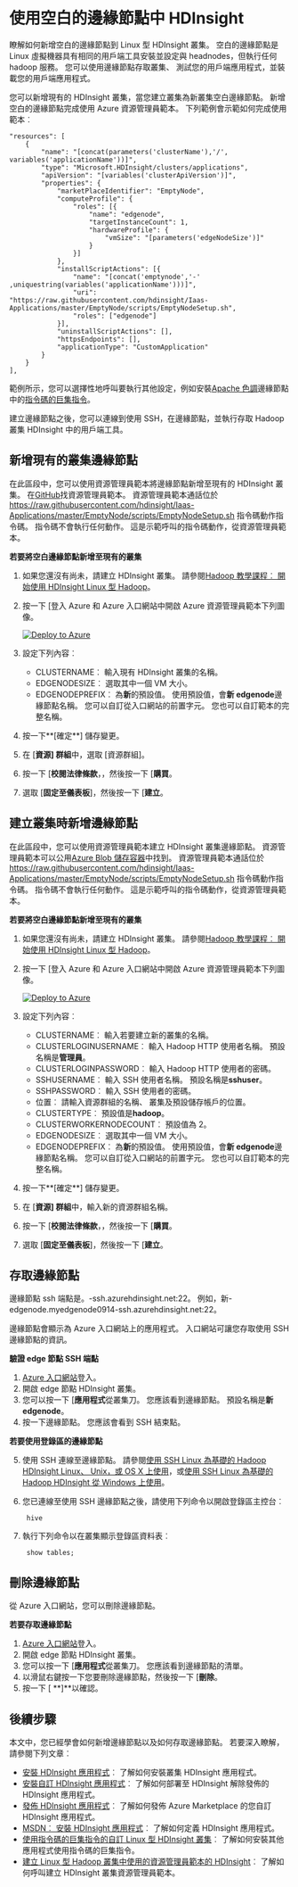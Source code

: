 <properties
    pageTitle="使用空白的邊緣節點中 HDInsight |Microsoft Azure"
    description="如何新增可做為用戶端的 HDInsight 叢集 ampty 邊緣節點並測試主機 HDInsight 應用程式。"
    services="hdinsight"
    editor="cgronlun"
    manager="jhubbard"
    authors="mumian"
    tags="azure-portal"
    documentationCenter=""/>

<tags
    ms.service="hdinsight"
    ms.workload="big-data"
    ms.tgt_pltfrm="na"
    ms.devlang="na"
    ms.topic="article"
    ms.date="09/14/2016"
    ms.author="jgao"/>

# <a name="use-empty-edge-nodes-in-hdinsight"></a>使用空白的邊緣節點中 HDInsight

瞭解如何新增空白的邊緣節點到 Linux 型 HDInsight 叢集。 空白的邊緣節點是 Linux 虛擬機器具有相同的用戶端工具安裝並設定與 headnodes，但執行任何 hadoop 服務。 您可以使用邊緣節點存取叢集、 測試您的用戶端應用程式，並裝載您的用戶端應用程式。 

您可以新增現有的 HDInsight 叢集，當您建立叢集為新叢集空白邊緣節點。 新增空白的邊緣節點完成使用 Azure 資源管理員範本。  下列範例會示範如何完成使用範本︰

    "resources": [
        {
            "name": "[concat(parameters('clusterName'),'/', variables('applicationName'))]",
            "type": "Microsoft.HDInsight/clusters/applications",
            "apiVersion": "[variables('clusterApiVersion')]",
            "properties": {
                "marketPlaceIdentifier": "EmptyNode",
                "computeProfile": {
                    "roles": [{
                        "name": "edgenode",
                        "targetInstanceCount": 1,
                        "hardwareProfile": {
                            "vmSize": "[parameters('edgeNodeSize')]"
                        }
                    }]
                },
                "installScriptActions": [{
                    "name": "[concat('emptynode','-' ,uniquestring(variables('applicationName')))]",
                    "uri": "https://raw.githubusercontent.com/hdinsight/Iaas-Applications/master/EmptyNode/scripts/EmptyNodeSetup.sh",
                    "roles": ["edgenode"]
                }],
                "uninstallScriptActions": [],
                "httpsEndpoints": [],
                "applicationType": "CustomApplication"
            }
        }
    ],

範例所示，您可以選擇性地呼叫要執行其他設定，例如安裝[Apache 色調](hdinsight-hadoop-hue-linux.md)邊緣節點中的[指令碼的巨集指令](hdinsight-hadoop-customize-cluster-linux.md)。

建立邊緣節點之後，您可以連線到使用 SSH，在邊緣節點，並執行存取 Hadoop 叢集 HDInsight 中的用戶端工具。

## <a name="add-an-edge-node-to-an-existing-cluster"></a>新增現有的叢集邊緣節點

在此區段中，您可以使用資源管理員範本將邊緣節點新增至現有的 HDInsight 叢集。  在[GitHub](https://github.com/hdinsight/Iaas-Applications/tree/master/EmptyNode)找資源管理員範本。 資源管理員範本通話位於 https://raw.githubusercontent.com/hdinsight/Iaas-Applications/master/EmptyNode/scripts/EmptyNodeSetup.sh 指令碼動作指令碼。 指令碼不會執行任何動作。  這是示範呼叫的指令碼動作，從資源管理員範本。

**若要將空白邊緣節點新增至現有的叢集**

1. 如果您還沒有尚未，請建立 HDInsight 叢集。  請參閱[Hadoop 教學課程︰ 開始使用 HDInsight Linux 型 Hadoop](hdinsight-hadoop-linux-tutorial-get-started.md)。
2. 按一下 [登入 Azure 和 Azure 入口網站中開啟 Azure 資源管理員範本下列圖像。 

    <a href="https://portal.azure.com/#create/Microsoft.Template/uri/https%3A%2F%2Fraw.githubusercontent.com%2Fhdinsight%2FIaas-Applications%2Fmaster%2FEmptyNode%2Fazuredeploy.json" target="_blank"><img src="https://acom.azurecomcdn.net/80C57D/cdn/mediahandler/docarticles/dpsmedia-prod/azure.microsoft.com/en-us/documentation/articles/hdinsight-hbase-tutorial-get-started-linux/20160201111850/deploy-to-azure.png" alt="Deploy to Azure"></a>

3. 設定下列內容︰

    - CLUSTERNAME︰ 輸入現有 HDInsight 叢集的名稱。
    - EDGENODESIZE︰ 選取其中一個 VM 大小。
    - EDGENODEPREFIX︰ 為**新**的預設值。  使用預設值，會**新 edgenode**邊緣節點名稱。  您可以自訂從入口網站的前置字元。 您也可以自訂範本的完整名稱。


4. 按一下**[確定**] 儲存變更。
5. 在 [**資源] 群組**中，選取 [資源群組]。
6. 按一下 [**校閱法律條款**，，然後按一下 [**購買**。
7. 選取 [**固定至儀表板**]，然後按一下 [**建立**。

## <a name="add-an-edge-node-when-creating-a-cluster"></a>建立叢集時新增邊緣節點

在此區段中，您可以使用資源管理員範本建立 HDInsight 叢集邊緣節點。  資源管理員範本可以公用[Azure Blob 儲存容器](http://hditutorialdata.blob.core.windows.net/armtemplates/create-linux-based-hadoop-cluster-in-hdinsight-with-edge-node.json)中找到。 資源管理員範本通話位於 https://raw.githubusercontent.com/hdinsight/Iaas-Applications/master/EmptyNode/scripts/EmptyNodeSetup.sh 指令碼動作指令碼。 指令碼不會執行任何動作。  這是示範呼叫的指令碼動作，從資源管理員範本。

**若要將空白邊緣節點新增至現有的叢集**

1. 如果您還沒有尚未，請建立 HDInsight 叢集。  請參閱[Hadoop 教學課程︰ 開始使用 HDInsight Linux 型 Hadoop](hdinsight-hadoop-linux-tutorial-get-started.md)。
2. 按一下 [登入 Azure 和 Azure 入口網站中開啟 Azure 資源管理員範本下列圖像。 

    <a href="https://portal.azure.com/#create/Microsoft.Template/uri/https%3A%2F%2Fhditutorialdata.blob.core.windows.net%2Farmtemplates%2Fcreate-linux-based-hadoop-cluster-in-hdinsight-with-edge-node.json" target="_blank"><img src="https://acom.azurecomcdn.net/80C57D/cdn/mediahandler/docarticles/dpsmedia-prod/azure.microsoft.com/en-us/documentation/articles/hdinsight-hbase-tutorial-get-started-linux/20160201111850/deploy-to-azure.png" alt="Deploy to Azure"></a>

3. 設定下列內容︰
        
    - CLUSTERNAME︰ 輸入若要建立新的叢集的名稱。
    - CLUSTERLOGINUSERNAME︰ 輸入 Hadoop HTTP 使用者名稱。  預設名稱是**管理員**。
    - CLUSTERLOGINPASSWORD︰ 輸入 Hadoop HTTP 使用者的密碼。
    - SSHUSERNAME︰ 輸入 SSH 使用者名稱。 預設名稱是**sshuser**。
    - SSHPASSWORD︰ 輸入 SSH 使用者的密碼。
    - 位置︰ 請輸入資源群組的名稱、 叢集及預設儲存帳戶的位置。
    - CLUSTERTYPE︰ 預設值是**hadoop**。
    - CLUSTERWORKERNODECOUNT︰ 預設值為 2。
    - EDGENODESIZE︰ 選取其中一個 VM 大小。
    - EDGENODEPREFIX︰ 為**新**的預設值。  使用預設值，會**新 edgenode**邊緣節點名稱。  您可以自訂從入口網站的前置字元。 您也可以自訂範本的完整名稱。

4. 按一下**[確定**] 儲存變更。
5. 在 [**資源] 群組**中，輸入新的資源群組名稱。
6. 按一下 [**校閱法律條款**，，然後按一下 [**購買**。
7. 選取 [**固定至儀表板**]，然後按一下 [**建立**。 


## <a name="access-an-edge-node"></a>存取邊緣節點

邊緣節點 ssh 端點是<EdgeNodeName>。<ClusterName>-ssh.azurehdinsight.net:22。  例如，新-edgenode.myedgenode0914-ssh.azurehdinsight.net:22。

邊緣節點會顯示為 Azure 入口網站上的應用程式。  入口網站可讓您存取使用 SSH 邊緣節點的資訊。

**驗證 edge 節點 SSH 端點**

1. [Azure 入口網站](https://portal.azure.com)登入。
2. 開啟 edge 節點 HDInsight 叢集。
3. 您可以按一下 [**應用程式**從叢集刀。 您應該看到邊緣節點。  預設名稱是**新 edgenode**。
4. 按一下邊緣節點。 您應該會看到 SSH 結束點。

**若要使用登錄區的邊緣節點**

5. 使用 SSH 連線至邊緣節點。  請參閱[使用 SSH Linux 為基礎的 Hadoop HDInsight Linux、 Unix，或 OS X 上使用](hdinsight-hadoop-linux-use-ssh-unix.md)，或[使用 SSH Linux 為基礎的 Hadoop HDInsight 從 Windows 上使用](hdinsight-hadoop-linux-use-ssh-windows.md)。
6. 您已連線至使用 SSH 邊緣節點之後，請使用下列命令以開啟登錄區主控台︰

        hive
7. 執行下列命令以在叢集顯示登錄區資料表︰

        show tables;

## <a name="delete-an-edge-node"></a>刪除邊緣節點

從 Azure 入口網站，您可以刪除邊緣節點。

**若要存取邊緣節點**

1. [Azure 入口網站](https://portal.azure.com)登入。
2. 開啟 edge 節點 HDInsight 叢集。
3. 您可以按一下 [**應用程式**從叢集刀。 您應該看到邊緣節點的清單。  
4. 以滑鼠右鍵按一下您要刪除邊緣節點，然後按一下 [**刪除**。
5. 按一下 [ **]**以確認。

## <a name="next-steps"></a>後續步驟

本文中，您已經學會如何新增邊緣節點以及如何存取邊緣節點。 若要深入瞭解，請參閱下列文章︰

- [安裝 HDInsight 應用程式](hdinsight-apps-install-applications.md)︰ 了解如何安裝叢集 HDInsight 應用程式。
- [安裝自訂 HDInsight 應用程式](hdinsight-apps-install-custom-applications.md)︰ 了解如何部署至 HDInsight 解除發佈的 HDInsight 應用程式。
- [發佈 HDInsight 應用程式](hdinsight-apps-publish-applications.md)︰ 了解如何發佈 Azure Marketplace 的您自訂 HDInsight 應用程式。
- [MSDN︰ 安裝 HDInsight 應用程式](https://msdn.microsoft.com/library/mt706515.aspx)︰ 了解如何定義 HDInsight 應用程式。
- [使用指令碼的巨集指令的自訂 Linux 型 HDInsight 叢集](hdinsight-hadoop-customize-cluster-linux.md)︰ 了解如何安裝其他應用程式使用指令碼的巨集指令。
- [建立 Linux 型 Hadoop 叢集中使用的資源管理員範本的 HDInsight](hdinsight-hadoop-create-linux-clusters-arm-templates.md)︰ 了解如何呼叫建立 HDInsight 叢集資源管理員範本。

